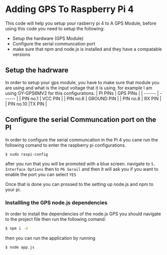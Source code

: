 # Adding GPS To Raspberry Pi 4
This code will help you setup your rasberry pi 4 to A GPS Module, before using this code you need to setup the following: 

  - Setup the hardware (GPS Module) 
  - Configure the serial communcation port
  - make sure that npm and node.js is installed and they have a compatable versions

## Setup the hadrware
In order to setup your gps module, you have to make sure that module you are using and what is the input voltage that it is using. 
for example I am using GY-GPS6MV2 for this configurations.
| PI PINs | GPS PINs |
| ------ | ------ |
| PIN no.1 | VCC PIN |
| PIN no.6 | GROUND PIN |
| PIN no.8 | RX PIN |
| PIN no.10 |TX PIN |

## Configure the serial Communcation port on the PI
In order to configure the serial communcation in the Pi 4 you cane run the following comand to enter the raspberry pi configurations.
```sh
$ sudo raspi-config
```
after you run that you will be promoted with a blue screen. navigate to `5. Interface Options` 
then to  `P6 Serail` and then it will ask you if you want to enable the port you can select `YES`

Once that is done you can prossed to the setting up node.js and npm to your pi.

### Installling the GPS node.js dependencies
In order to install the dependencies of the node.js GPS you should navigate to the project file then run the following comand:
```sh
$ npm i -d 
```
then you can run the application by running
```sh
$ node app.js
```


